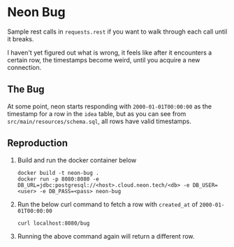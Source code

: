 # Neon Bug

Sample rest calls in `requests.rest` if you want to walk through each call until it breaks.

I haven't yet figured out what is wrong, it feels like after it encounters a certain row, the timestamps become weird, until you acquire a new connection.

## The Bug
At some point, neon starts responding with `2000-01-01T00:00:00` as the timestamp for a row in the `idea` table, but as you can see from `src/main/resources/schema.sql`, all rows have valid timestamps.

## Reproduction
1. Build and run the docker container below
    ```
    docker build -t neon-bug .
    docker run -p 8080:8080 -e DB_URL=jdbc:postgresql://<host>.cloud.neon.tech/<db> -e DB_USER=<user> -e DB_PASS=<pass> neon-bug
    ```
2. Run the below curl command to fetch a row with `created_at` of `2000-01-01T00:00:00`
    ```
    curl localhost:8080/bug
    ```
3. Running the above command again will return a different row.
